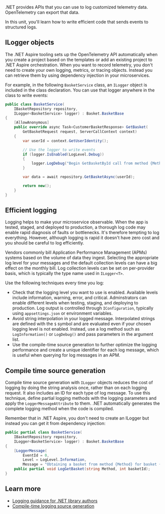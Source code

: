 .NET provides APIs that you can use to log customized telemetry data. OpenTelemetry can export that data.

In this unit, you'll learn how to write efficient code that sends events to structured logs.

## ILogger objects

The .NET Aspire tooling sets up the OpenTelemetry API automatically when you create a project based on the templates or add an existing project to .NET Aspire orchestration. When you want to record telemetry, you don't need to create your own logging, metrics, or tracing objects. Instead you can retrieve them by using dependency injection in your microservices.

For example, in the following `BasketService` class, an `ILogger` object is included in the class declaration. You can use that logger anywhere in the class to write events:

```csharp
public class BasketService(
    IBasketRepository repository,
    ILogger<BasketService> logger) : Basket.BasketBase
{
    [AllowAnonymous]
    public override async Task<CustomerBasketResponse> GetBasket(
	    GetBasketRequest request, ServerCallContext context)
    {
        var userId = context.GetUserIdentity();

        // Use the logger to write events
        if (logger.IsEnabled(LogLevel.Debug))
        {
            logger.LogDebug("Begin GetBasketById call from method {Method} for basket id {userId}", context.Method, userId);
        }

        var data = await repository.GetBasketAsync(userId);

        return new();
    }
}
```

## Efficient logging

Logging helps to make your microservice observable. When the app is tested, staged, and deployed to production, a thorough log code may enable rapid diagnosis of faults or bottlenecks. It's therefore tempting to log everything. However, although logging is rapid it doesn't have zero cost and you should be careful to log efficiently.

Vendors commonly bill Application Performance Management (APMs) systems based on the volume of data they ingest. Selecting the appropriate log level for your messages and the default collection levels can have a big effect on the monthly bill. Log collection levels can be set on per-provider basis, which is typically the type name used in `ILogger<T>`.

Use the following techniques every time you log:

- Check that the logging level you want to use is enabled. Available levels include information, warning, error, and critical. Adminstrators can enable different levels when testing, staging, and deploying to production. Log output is controlled through `IConfiguration`, typically using `appsettings.json` or environment variables.
- Avoid string interpolation in your logged message. Interpolated strings are defined with the `$` symbol and are evaluated even if your chosen logging level is not enabled. Instead, use a log method such as `LogInformation()` or `LogDebug()` and pass parameters in the argument list.
- Use the compile-time source generation to further optimize the logging performance and create a unique identifier for each log message, which is useful when querying for log messages in an APM.

## Compile time source generation

Compile time source generation with `ILogger` objects reduces the cost of logging by doing the string analysis once, rather than on each logging request. It also includes an ID for each type of log message. To use this technique, define partial logging methods with the logging parameters and apply the `LoggerMessageAttribute` to them. .NET automatically generates the complete logging method when the code is compiled.

Remember that in .NET Aspire, you don't need to create an ILogger but instead you can get it from dependency injection:

```csharp
public partial class BasketService(
    IBasketRepository repository,
    ILogger<BasketService> logger) : Basket.BasketBase
{
    [LoggerMessage(
        EventId = 0,
        Level = LogLevel.Information,
        Message = "Obtaining a basket from method {Method} for basket {basketId}")]
    public partial void LogGetBasket(string Method, int basketId);
}
```

## Learn more

- [Logging guidance for .NET library authors](/dotnet/core/extensions/logging-library-authors)
- [Compile-time logging source generation](/dotnet/core/extensions/logger-message-generator)
